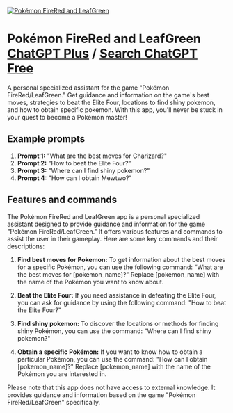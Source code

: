 
[![Pokémon FireRed and LeafGreen](https://files.oaiusercontent.com/file-JVF3rXHsOYLrp4WxzlgiaoJn?se=2123-10-16T16%3A28%3A34Z&sp=r&sv=2021-08-06&sr=b&rscc=max-age%3D31536000%2C%20immutable&rscd=attachment%3B%20filename%3Dpokemon_fire_red_leaf_green_main_169.jpg&sig=CkDdhVsS%2B3WPmpXNOSkI66aIYKjga3GcEUKt7kFHnB4%3D)](https://chat.openai.com/g/g-E8d5Br81Y-pokemon-firered-and-leafgreen)

# Pokémon FireRed and LeafGreen [ChatGPT Plus](https://chat.openai.com/g/g-E8d5Br81Y-pokemon-firered-and-leafgreen) / [Search ChatGPT Free](https://gptcall.net/index.html#/?search=Pok%C3%A9mon%20FireRed%20and%20LeafGreen)

A personal specialized assistant for the game "Pokémon FireRed/LeafGreen." Get guidance and information on the game's best moves, strategies to beat the Elite Four, locations to find shiny pokemon, and how to obtain specific pokemon. With this app, you'll never be stuck in your quest to become a Pokémon master!

## Example prompts

1. **Prompt 1:** "What are the best moves for Charizard?"
2. **Prompt 2:** "How to beat the Elite Four?"
3. **Prompt 3:** "Where can I find shiny pokemon?"
4. **Prompt 4:** "How can I obtain Mewtwo?"

## Features and commands

The Pokémon FireRed and LeafGreen app is a personal specialized assistant designed to provide guidance and information for the game "Pokémon FireRed/LeafGreen." It offers various features and commands to assist the user in their gameplay. Here are some key commands and their descriptions:

1. **Find best moves for Pokemon:** To get information about the best moves for a specific Pokémon, you can use the following command: "What are the best moves for [pokemon_name]?" Replace [pokemon_name] with the name of the Pokémon you want to know about.

2. **Beat the Elite Four:** If you need assistance in defeating the Elite Four, you can ask for guidance by using the following command: "How to beat the Elite Four?"

3. **Find shiny pokemon:** To discover the locations or methods for finding shiny Pokémon, you can use the command: "Where can I find shiny pokemon?"

4. **Obtain a specific Pokémon:** If you want to know how to obtain a particular Pokémon, you can use the command: "How can I obtain [pokemon_name]?" Replace [pokemon_name] with the name of the Pokémon you are interested in.

Please note that this app does not have access to external knowledge. It provides guidance and information based on the game "Pokémon FireRed/LeafGreen" specifically.


